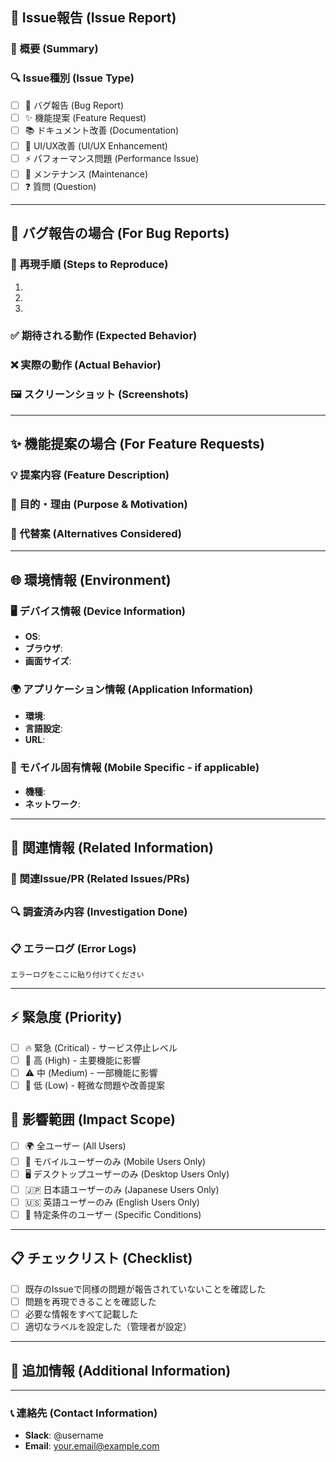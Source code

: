 ## 🐛 Issue報告 (Issue Report)

### 📝 概要 (Summary)

<!-- 問題や提案について簡潔に説明してください -->

### 🔍 Issue種別 (Issue Type)

<!-- 該当するものにチェックを入れてください -->

- [ ] 🐛 バグ報告 (Bug Report)
- [ ] ✨ 機能提案 (Feature Request)
- [ ] 📚 ドキュメント改善 (Documentation)
- [ ] 🎨 UI/UX改善 (UI/UX Enhancement)
- [ ] ⚡ パフォーマンス問題 (Performance Issue)
- [ ] 🔧 メンテナンス (Maintenance)
- [ ] ❓ 質問 (Question)

---

## 🐛 バグ報告の場合 (For Bug Reports)

### 🔄 再現手順 (Steps to Reproduce)

1.
2.
3.

### ✅ 期待される動作 (Expected Behavior)

<!-- 本来どのような動作をするべきかを説明してください -->

### ❌ 実際の動作 (Actual Behavior)

<!-- 実際に起こっている問題を説明してください -->

### 🖼️ スクリーンショット (Screenshots)

<!-- 問題を示すスクリーンショットがあれば追加してください -->

---

## ✨ 機能提案の場合 (For Feature Requests)

### 💡 提案内容 (Feature Description)

<!-- 提案したい機能について詳しく説明してください -->

### 🎯 目的・理由 (Purpose & Motivation)

<!-- なぜこの機能が必要なのかを説明してください -->

### 💭 代替案 (Alternatives Considered)

<!-- 他に検討した方法があれば記載してください -->

---

## 🌐 環境情報 (Environment)

### 🖥️ デバイス情報 (Device Information)

- **OS**: <!-- e.g., macOS 13.0, Windows 11, iOS 16.0, Android 12 -->
- **ブラウザ**: <!-- e.g., Chrome 118, Safari 16, Firefox 119 -->
- **画面サイズ**: <!-- e.g., Desktop (1920x1080), Mobile (375x812) -->

### 🌍 アプリケーション情報 (Application Information)

- **環境**: <!-- e.g., 本番環境, ステージング環境, ローカル環境 -->
- **言語設定**: <!-- e.g., 日本語, English -->
- **URL**: <!-- 問題が発生したページのURL -->

### 📱 モバイル固有情報 (Mobile Specific - if applicable)

- **機種**: <!-- e.g., iPhone 14 Pro, Samsung Galaxy S23 -->
- **ネットワーク**: <!-- e.g., WiFi, 4G, 5G -->

---

## 🔗 関連情報 (Related Information)

### 📎 関連Issue/PR (Related Issues/PRs)

## <!-- 関連するIssueやPRがあれば記載してください -->

### 🔍 調査済み内容 (Investigation Done)

## <!-- 問題について既に調査した内容があれば記載してください -->

### 📋 エラーログ (Error Logs)

<!-- エラーログやコンソールエラーがあれば記載してください -->

```
エラーログをここに貼り付けてください
```

---

## ⚡ 緊急度 (Priority)

<!-- 該当するものにチェックを入れてください -->

- [ ] 🔥 緊急 (Critical) - サービス停止レベル
- [ ] 🚨 高 (High) - 主要機能に影響
- [ ] ⚠️ 中 (Medium) - 一部機能に影響
- [ ] 📝 低 (Low) - 軽微な問題や改善提案

## 👥 影響範囲 (Impact Scope)

<!-- 該当するものにチェックを入れてください -->

- [ ] 🌍 全ユーザー (All Users)
- [ ] 📱 モバイルユーザーのみ (Mobile Users Only)
- [ ] 🖥️ デスクトップユーザーのみ (Desktop Users Only)
- [ ] 🇯🇵 日本語ユーザーのみ (Japanese Users Only)
- [ ] 🇺🇸 英語ユーザーのみ (English Users Only)
- [ ] 👤 特定条件のユーザー (Specific Conditions)

---

## 📋 チェックリスト (Checklist)

- [ ] 既存のIssueで同様の問題が報告されていないことを確認した
- [ ] 問題を再現できることを確認した
- [ ] 必要な情報をすべて記載した
- [ ] 適切なラベルを設定した（管理者が設定）

---

## 📝 追加情報 (Additional Information)

<!-- その他の補足情報があれば記載してください -->

---

### 📞 連絡先 (Contact Information)

<!-- 必要に応じて連絡先を記載してください（オプション） -->

- **Slack**: @username
- **Email**: your.email@example.com

